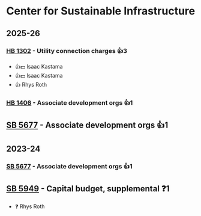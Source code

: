 # Center for Sustainable Infrastructure
## 2025-26

### [HB 1302](/bill/2025-26/hb/1302/) - Utility connection charges 👍3  
* 👍💵 Isaac Kastama
* 👍💵 Isaac Kastama
* 👍 Rhys Roth

### [HB 1406](/bill/2025-26/hb/1406/) - Associate development orgs 👍1  

## [SB 5677](/bill/2025-26/sb/5677/) - Associate development orgs 👍1  

## 2023-24

### [SB 5677](/bill/2023-24/sb/5677/) - Associate development orgs 👍1  

## [SB 5949](/bill/2023-24/sb/5949/) - Capital budget, supplemental   ❓1
* ❓ Rhys Roth
